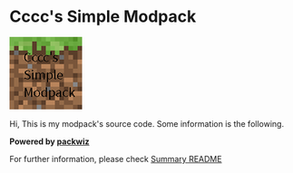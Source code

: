 <!--
 * @Author: Cccc-owo net4hhhh@163.com
 * @Date: 2022-07-02 13:27:46
 * @LastEditors: Cccc-owo net4hhhh@163.com
 * @LastEditTime: 2022-07-02 23:02:40
 * @FilePath: \ModPack\README.md
 * @Description: 这是默认设置,请设置`customMade`, 打开koroFileHeader查看配置 进行设置: https://github.com/OBKoro1/koro1FileHeader/wiki/%E9%85%8D%E7%BD%AE
-->
# Cccc's Simple Modpack

![icon](cover.png)

Hi, This is my modpack's source code. Some information is the following.

**Powered by [packwiz](https://github.com/packwiz/packwiz)**

For further information, please check [Summary README](https://github.com/Cccc-owo/ModPack/blob/summary/README.md)
